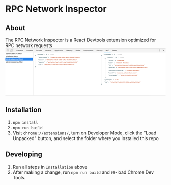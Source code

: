 # RPC Network Inspector

## About
The RPC Network Inspector is a React Devtools extension optimized for RPC network requests
![Alt](images/demo.png "Demo")

## Installation

1. `npm install`
2. `npm run build`
3. Visit `chrome://extensions/`, turn on Developer Mode, click the "Load Unpacked" button, and select the folder where you installed this repo

## Developing

1. Run all steps in `Installation` above
2. After making a change, run `npm run build` and re-load Chrome Dev Tools.
